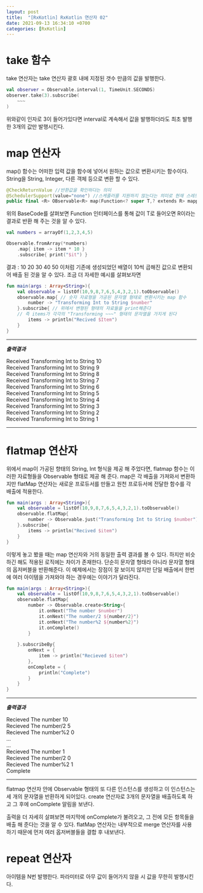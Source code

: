 ```yaml
---
layout: post
title:  "[RxKotlin] RxKotlin 연산자 02"
date: 2021-09-13 16:34:10 +0700
categories: [RxKotlin]
---
```



# take 함수
take 연산자는 take 연산자 괄호 내에 지정된 갯수 만큼의 값을 발행한다.
```kotlin
val observer = Observable.interval(1, TimeUnit.SECONDS)
observer.take(3).subscribe(
    ~~~
)
```
위와같이 인자로 3이 들어가있다면 interval로 계속해서 값을 발행하더라도 최초 발행한 3개의 값만 발행시킨다.

# map 연산자
map() 함수는 어떠한 입력 값을 함수에 넣어서 원하는 값으로 변환시키는 함수이다.
String을 String, Integer, 다른 객체 등으로 변환 할 수 있다. 

```kotlin
@CheckReturnValue //반환값을 확인하다는 의미
@SchedulerSupport(value="none") //스케줄러를 지원하지 않는다는 의미로 현재 스레드에서 실행
public final <R> OBservable<R> map(Function<? super T,? extends R> mapper)
```
위의 BaseCode를 살펴보면 Function 인터페이스를 통해 값이 T로 들어오면 R이라는 결과로 반환 해 주는 것을 알 수 있다.

```kotlin
val numbers = arrayOf(1,2,3,4,5)

Observable.fromArray(*numbers)
    .map{ item -> item * 10 }
    .subscribe{ print("$it") }
```
결과 : 10 20 30 40 50
이처럼 기존에 생성되었던 배열이 10씩 곱해진 값으로 변환되어 배출 된 것을 알 수 있다.
조금 더 자세한 예시를 살펴보자면

```kotlin
fun main(args : Array<String>){
    val observable = listOf(10,9,8,7,6,5,4,3,2,1).toObservable()
    observable.map{ // 숫자 자료형을 가공된 문자열 형태로 변환시키는 map 함수
        number -> "Transforming Int to String $number"
    }.subscribe{ // 위에서 변형된 형태의 자료들을 print해준다
    // 즉 items가 각각의 "Transforming ~~~" 형태의 문자열을 가지게 된다
        items -> println("Recived $Item")
    }
}
```
---
***출력결과***

Received Transforming Int to String 10<br/>
Received Transforming Int to String 9<br/>
Received Transforming Int to String 8<br/>
Received Transforming Int to String 7<br/>
Received Transforming Int to String 6<br/>
Received Transforming Int to String 5<br/>
Received Transforming Int to String 4<br/>
Received Transforming Int to String 3<br/>
Received Transforming Int to String 2<br/>
Received Transforming Int to String 1<br/>

---

# flatmap 연산자
위에서 map이 가공된 향태의 String, Int 형식을 제공 해 주었다면, flatmap 함수는 이러한 자료형들을 Observable 형태로 제공 해 준다.
map은 각 배출을 가져와서 변환하지만 flatMap 연산자는 새로운 프로듀서를 만들고 원천 프로듀서에 전달한 함수를 각 배출에 적용한다.
```kotlin
fun main(args : Array<String>){
    val observable = listOf(10,9,8,7,6,5,4,3,2,1).toObservable()
    observable.flatMap{
        number -> Observable.just("Transforming Int to String $number")
    }.subscribe{
        items -> println("Recived $item")
    }
}
```
이렇게 놓고 봤을 때는 map 연산자와 거의 동일한 출력 결과를 볼 수 있다. 하지만 비슷하긴 해도 적용된 로직에는 차이가 존재한다. 단순히 문자열 형태라 아니라 문자열 형태의 옵저버블을 반환해준다.
이 예제에서는 장점이 잘 보이지 않지만 단일 배출에서 한번에 여러 아이템을 가져와야 하는 경우에는 이야기가 달라진다.

```kotlin
fun main(args : Array<String>){
    val observable = listOf(10,9,8,7,6,5,4,3,2,1).toObservable()
    observable.flatMap{
        number -> Observable.create<String>{
            it.onNext("The number $number")
            it.onNext("The number/2 ${number/2}")
            it.onNext("The number%2 ${number%2}")
            it.onComplete()
        }
        
    }.subscribeBy{
        onNext = {
            item -> println("Recieved $item")
        },
        onComplete = {
            println("Complete")
        }
    }
}
```
---
***출력결과***

Recieved The number 10<br/>
Recieved The number/2 5<br/>
Recieved The number%2 0<br/>
...<br/>
...<br/>
Recieved The number 1<br/>
Recieved The number/2 0<br/>
Recieved The number%2 1<br/>
Complete

---
flatmap 연산자 안에 Observable 형태의 또 다른 인스턴스를 생성하고 이 인스턴스는 세 개의 문자열을 반환하게 되어있다. 
create 연산자로 3개의 문자열을 배출하도록 하고 그 후에 onComplete 알림을 보낸다.

출력을 더 자세히 살펴보면 마지막에 onComplete가 불려오고, 그 전에 모든 항목들을 배출 해 준다는 것을 알 수 있다.
flatMap 연산자는 내부적으로 merge 연산자를 사용하기 때문에 먼저 여러 옵저버블들을 결합 후 내보낸다.


# repeat 연산자
아이템을 N번 발행한다. 파라미터로 아무 값이 들어가지 않을 시 값을 무한히 발행시킨다.
